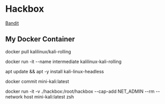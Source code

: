 # Hackbox

[Bandit](https://overthewire.org/wargames/bandit/)

## My Docker Container

docker pull kalilinux/kali-rolling

docker run -it --name intermediate kalilinux-kali-rolling

apt update && apt -y install kali-linux-headless

docker commit mini-kali:latest

docker run -it -v ./hackbox:/root/hackbox --cap-add NET_ADMIN --rm --network host mini-kali:latest zsh

